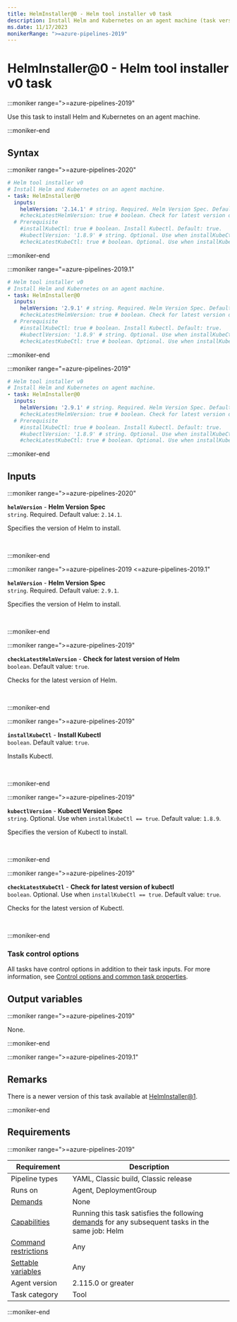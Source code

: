 ```yaml
---
title: HelmInstaller@0 - Helm tool installer v0 task
description: Install Helm and Kubernetes on an agent machine (task version 0).
ms.date: 11/17/2023
monikerRange: ">=azure-pipelines-2019"
---
```


# HelmInstaller@0 - Helm tool installer v0 task

<!-- :::description::: -->
:::moniker range=">=azure-pipelines-2019"

<!-- :::editable-content name="description"::: -->
Use this task to install Helm and Kubernetes on an agent machine.
<!-- :::editable-content-end::: -->

:::moniker-end
<!-- :::description-end::: -->

<!-- :::syntax::: -->
## Syntax

:::moniker range=">=azure-pipelines-2020"

```yaml
# Helm tool installer v0
# Install Helm and Kubernetes on an agent machine.
- task: HelmInstaller@0
  inputs:
    helmVersion: '2.14.1' # string. Required. Helm Version Spec. Default: 2.14.1.
    #checkLatestHelmVersion: true # boolean. Check for latest version of Helm. Default: true.
  # Prerequisite
    #installKubeCtl: true # boolean. Install Kubectl. Default: true.
    #kubectlVersion: '1.8.9' # string. Optional. Use when installKubeCtl == true. Kubectl Version Spec. Default: 1.8.9.
    #checkLatestKubeCtl: true # boolean. Optional. Use when installKubeCtl == true. Check for latest version of kubectl. Default: true.
```

:::moniker-end

:::moniker range="=azure-pipelines-2019.1"

```yaml
# Helm tool installer v0
# Install Helm and Kubernetes on an agent machine.
- task: HelmInstaller@0
  inputs:
    helmVersion: '2.9.1' # string. Required. Helm Version Spec. Default: 2.9.1.
    #checkLatestHelmVersion: true # boolean. Check for latest version of Helm. Default: true.
  # Prerequisite
    #installKubeCtl: true # boolean. Install Kubectl. Default: true.
    #kubectlVersion: '1.8.9' # string. Optional. Use when installKubeCtl == true. Kubectl Version Spec. Default: 1.8.9.
    #checkLatestKubeCtl: true # boolean. Optional. Use when installKubeCtl == true. Check for latest version of kubectl. Default: true.
```

:::moniker-end

:::moniker range="=azure-pipelines-2019"

```yaml
# Helm tool installer v0
# Install Helm and Kubernetes on agent machine.
- task: HelmInstaller@0
  inputs:
    helmVersion: '2.9.1' # string. Required. Helm Version Spec. Default: 2.9.1.
    #checkLatestHelmVersion: true # boolean. Check for latest version of Helm. Default: true.
  # Prerequisite
    #installKubeCtl: true # boolean. Install Kubectl. Default: true.
    #kubectlVersion: '1.8.9' # string. Optional. Use when installKubeCtl == true. Kubectl Version Spec. Default: 1.8.9.
    #checkLatestKubeCtl: true # boolean. Optional. Use when installKubeCtl == true. Check for latest version of kubectl. Default: true.
```

:::moniker-end
<!-- :::syntax-end::: -->

<!-- :::inputs::: -->
## Inputs

<!-- :::item name="helmVersion"::: -->
:::moniker range=">=azure-pipelines-2020"

**`helmVersion`** - **Helm Version Spec**<br>
`string`. Required. Default value: `2.14.1`.<br>
<!-- :::editable-content name="helpMarkDown"::: -->
Specifies the version of Helm to install.
<!-- :::editable-content-end::: -->
<br>

:::moniker-end

:::moniker range=">=azure-pipelines-2019 <=azure-pipelines-2019.1"

**`helmVersion`** - **Helm Version Spec**<br>
`string`. Required. Default value: `2.9.1`.<br>
<!-- :::editable-content name="helpMarkDown"::: -->
Specifies the version of Helm to install.
<!-- :::editable-content-end::: -->
<br>

:::moniker-end
<!-- :::item-end::: -->
<!-- :::item name="checkLatestHelmVersion"::: -->
:::moniker range=">=azure-pipelines-2019"

**`checkLatestHelmVersion`** - **Check for latest version of Helm**<br>
`boolean`. Default value: `true`.<br>
<!-- :::editable-content name="helpMarkDown"::: -->
Checks for the latest version of Helm.
<!-- :::editable-content-end::: -->
<br>

:::moniker-end
<!-- :::item-end::: -->
<!-- :::item name="installKubeCtl"::: -->
:::moniker range=">=azure-pipelines-2019"

**`installKubeCtl`** - **Install Kubectl**<br>
`boolean`. Default value: `true`.<br>
<!-- :::editable-content name="helpMarkDown"::: -->
Installs Kubectl.
<!-- :::editable-content-end::: -->
<br>

:::moniker-end
<!-- :::item-end::: -->
<!-- :::item name="kubectlVersion"::: -->
:::moniker range=">=azure-pipelines-2019"

**`kubectlVersion`** - **Kubectl Version Spec**<br>
`string`. Optional. Use when `installKubeCtl == true`. Default value: `1.8.9`.<br>
<!-- :::editable-content name="helpMarkDown"::: -->
Specifies the version of Kubectl to install.
<!-- :::editable-content-end::: -->
<br>

:::moniker-end
<!-- :::item-end::: -->
<!-- :::item name="checkLatestKubeCtl"::: -->
:::moniker range=">=azure-pipelines-2019"

**`checkLatestKubeCtl`** - **Check for latest version of kubectl**<br>
`boolean`. Optional. Use when `installKubeCtl == true`. Default value: `true`.<br>
<!-- :::editable-content name="helpMarkDown"::: -->
Checks for the latest version of Kubectl.
<!-- :::editable-content-end::: -->
<br>

:::moniker-end
<!-- :::item-end::: -->

### Task control options

All tasks have control options in addition to their task inputs. For more information, see [Control options and common task properties](/azure/devops/pipelines/yaml-schema/steps-task#common-task-properties).
<!-- :::inputs-end::: -->

<!-- :::outputVariables::: -->
## Output variables

:::moniker range=">=azure-pipelines-2019"

None.

:::moniker-end
<!-- :::outputVariables-end::: -->

<!-- :::remarks::: -->
<!-- :::editable-content name="remarks"::: -->
:::moniker range=">=azure-pipelines-2019.1"

## Remarks

There is a newer version of this task available at [HelmInstaller@1](./helm-installer-v1.md).

:::moniker-end
<!-- :::editable-content-end::: -->
<!-- :::remarks-end::: -->

<!-- :::examples::: -->
<!-- :::editable-content name="examples"::: -->
<!-- :::editable-content-end::: -->
<!-- :::examples-end::: -->

<!-- :::properties::: -->
## Requirements

:::moniker range=">=azure-pipelines-2019"

| Requirement | Description |
|-------------|-------------|
| Pipeline types | YAML, Classic build, Classic release |
| Runs on | Agent, DeploymentGroup |
| [Demands](/azure/devops/pipelines/process/demands) | None |
| [Capabilities](/azure/devops/pipelines/agents/agents#capabilities) | Running this task satisfies the following [demands](/azure/devops/pipelines/process/demands) for any subsequent tasks in the same job: Helm |
| [Command restrictions](/azure/devops/pipelines/security/templates#agent-logging-command-restrictions) | Any |
| [Settable variables](/azure/devops/pipelines/security/templates#agent-logging-command-restrictions) | Any |
| Agent version |  2.115.0 or greater |
| Task category | Tool |

:::moniker-end
<!-- :::properties-end::: -->

<!-- :::see-also::: -->
<!-- :::editable-content name="seeAlso"::: -->
<!-- :::editable-content-end::: -->
<!-- :::see-also-end::: -->